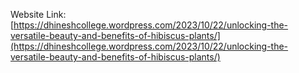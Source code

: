 Website Link: [https://dhineshcollege.wordpress.com/2023/10/22/unlocking-the-versatile-beauty-and-benefits-of-hibiscus-plants/](https://dhineshcollege.wordpress.com/2023/10/22/unlocking-the-versatile-beauty-and-benefits-of-hibiscus-plants/)

